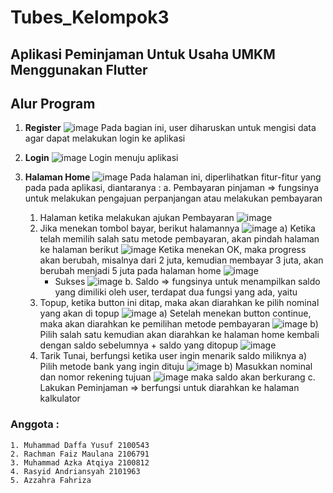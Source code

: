 # Tubes_Kelompok3
## Aplikasi Peminjaman Untuk Usaha UMKM Menggunakan Flutter
## Alur Program
1. **Register**
![image](https://github.com/azzahrafahriza/Tubes_Kelompok3/assets/90915678/e2ae991a-1404-431c-8bbf-2c7444d23f84)
Pada bagian ini, user diharuskan untuk mengisi data agar dapat melakukan login ke aplikasi 

2. **Login**
![image](https://github.com/azzahrafahriza/Tubes_Kelompok3/assets/90915678/1d8c0356-020f-48e1-bcb9-00e40e8509fb)
Login menuju aplikasi

3. **Halaman Home**
![image](https://github.com/azzahrafahriza/Tubes_Kelompok3/assets/90915678/cacc1399-14ee-4f07-9a21-909ed8efac5b)
Pada halaman ini, diperlihatkan fitur-fitur yang pada pada aplikasi, diantaranya :
  a. Pembayaran pinjaman => fungsinya untuk melakukan pengajuan perpanjangan atau melakukan pembayaran
     1) Halaman ketika melakukan ajukan Pembayaran
     ![image](https://github.com/azzahrafahriza/Tubes_Kelompok3/assets/90915678/cd1121c8-14f2-4e5b-a6b7-4e9a5b4d3185)
     2) Jika menekan tombol bayar, berikut halamannya 
     ![image](https://github.com/azzahrafahriza/Tubes_Kelompok3/assets/90915678/1db33775-d24b-4785-b00b-bb3ad25d603f)
        a) Ketika telah memilih salah satu metode pembayaran, akan pindah halaman ke halaman berikut
        ![image](https://github.com/azzahrafahriza/Tubes_Kelompok3/assets/90915678/f15923e2-cbd3-4552-b06b-234ab61d1f99)
        Ketika menekan OK, maka progress akan berubah, misalnya dari 2 juta, kemudian membayar 3 juta, akan berubah menjadi  5 juta pada halaman home
        ![image](https://github.com/azzahrafahriza/Tubes_Kelompok3/assets/90915678/f6dd61e5-7e95-4062-adcb-5bbff75294e0)
           - Sukses
           ![image](https://github.com/azzahrafahriza/Tubes_Kelompok3/assets/90915678/1d9cd955-300a-4c91-a99d-22d13c5c5993)
  b. Saldo => fungsinya untuk menampilkan saldo yang dimiliki oleh user, terdapat dua fungsi yang ada, yaitu
     1) Topup, ketika button ini ditap, maka akan diarahkan ke pilih nominal yang akan di topup
     ![image](https://github.com/azzahrafahriza/Tubes_Kelompok3/assets/90915678/8cf05666-916f-4d1b-abf5-2fe938b43a15)
        a) Setelah menekan button continue, maka akan diarahkan ke pemilihan metode pembayaran 
        ![image](https://github.com/azzahrafahriza/Tubes_Kelompok3/assets/90915678/939e8eb6-f2ce-46d1-8337-8e711ef6088a)
        b) Pilih salah satu kemudian akan diarahkan ke halaman home kembali dengan saldo sebelumnya + saldo yang ditopup
        ![image](https://github.com/azzahrafahriza/Tubes_Kelompok3/assets/90915678/6d5c1de6-1939-4a64-9a4f-62f656a76388)
     2) Tarik Tunai, berfungsi ketika user ingin menarik saldo miliknya
        a) Pilih metode bank yang ingin dituju
        ![image](https://github.com/azzahrafahriza/Tubes_Kelompok3/assets/90915678/ac3def91-e11a-42e6-bc79-5a421b34b82e)
        b) Masukkan nominal dan nomor rekening tujuan
        ![image](https://github.com/azzahrafahriza/Tubes_Kelompok3/assets/90915678/297c08bc-8d9d-446d-9843-199d589b5454)
        maka saldo akan berkurang
  c. Lakukan Peminjaman => berfungsi untuk diarahkan ke halaman kalkulator
  
### Anggota : 
    1. Muhammad Daffa Yusuf 2100543
    2. Rachman Faiz Maulana 2106791
    3. Muhammad Azka Atqiya 2100812
    4. Rasyid Andriansyah 2101963
    5. Azzahra Fahriza 


